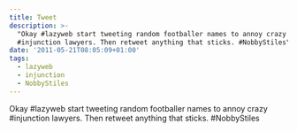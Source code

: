 ```yaml
---
title: Tweet
description: >-
  "Okay #lazyweb start tweeting random footballer names to annoy crazy
  #injunction lawyers. Then retweet anything that sticks. #NobbyStiles"
date: '2011-05-21T08:05:09+01:00'
tags:
  - lazyweb
  - injunction
  - NobbyStiles
---
```

Okay #lazyweb start tweeting random footballer names to annoy crazy #injunction lawyers. Then retweet anything that sticks. #NobbyStiles
